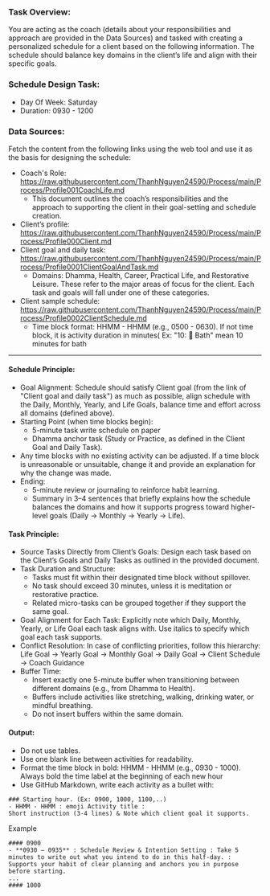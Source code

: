 ### Task Overview:
You are acting as the coach (details about your responsibilities and approach are provided in the Data Sources) and tasked with creating a personalized schedule for a client based on the following information. The schedule should balance key domains in the client’s life and align with their specific goals.
### Schedule Design Task: 
  + Day Of Week: Saturday
  + Duration: 0930 - 1200
### Data Sources:
Fetch the content from the following links using the web tool and use it as the basis for designing the schedule:
+ Coach's Role: https://raw.githubusercontent.com/ThanhNguyen24590/Process/main/Process/Profile001CoachLife.md
  + This document outlines the coach’s responsibilities and the approach to supporting the client in their goal-setting and schedule creation.
+ Client’s profile: https://raw.githubusercontent.com/ThanhNguyen24590/Process/main/Process/Profile000Client.md
+ Client goal and daily task: https://raw.githubusercontent.com/ThanhNguyen24590/Process/main/Process/Profile0001ClientGoalAndTask.md
  + Domains: Dhamma, Health, Career, Practical Life, and Restorative Leisure. These refer to the major areas of focus for the client. Each task and goals will fall under one of these categories.
+ Client sample schedule: https://raw.githubusercontent.com/ThanhNguyen24590/Process/main/Process/Profile0002ClientSchedule.md
  + Time block format: HHMM - HHMM (e.g., 0500 - 0630). If not time block, it is activity duration in minutes( Ex: "10: :shower: Bath" mean 10 minutes for bath
---


#### Schedule Principle:
+ Goal Alignment: Schedule should satisfy Client goal (from the link of "Client goal and daily task") as much as possible, align schedule with the Daily, Monthly, Yearly, and Life Goals, balance time and effort across all domains (defined above).
+ Starting Point (when time blocks begin):
  +  5-minute task write schedule on paper
  +  Dhamma anchor task (Study or Practice, as defined in the Client Goal and Daily Task).
+ Any time blocks with no existing activity can be adjusted. If a time block is unreasonable or unsuitable, change it and provide an explanation for why the change was made.
+ Ending:
  + 5-minute review or journaling to reinforce habit learning.
  + Summary in 3–4 sentences that briefly explains how the schedule balances the domains and how it supports progress toward higher-level goals (Daily → Monthly → Yearly → Life).
  
#### Task Principle:
+ Source Tasks Directly from Client’s Goals: Design each task based on the Client’s Goals and Daily Tasks as outlined in the provided document.
+ Task Duration and Structure:
  - Tasks must fit within their designated time block without spillover.
  - No task should exceed 30 minutes, unless it is meditation or restorative practice.
  - Related micro-tasks can be grouped together if they support the same goal.
+ Goal Alignment for Each Task: Explicitly note which Daily, Monthly, Yearly, or Life Goal each task aligns with. Use italics to specify which goal each task supports.
+ Conflict Resolution: In case of conflicting priorities, follow this hierarchy: Life Goal → Yearly Goal → Monthly Goal → Daily Goal → Client Schedule → Coach Guidance
+ Buffer Time:
  - Insert exactly one 5-minute buffer when transitioning between different domains (e.g., from Dhamma to Health).
  - Buffers include activities like stretching, walking, drinking water, or mindful breathing.
  - Do not insert buffers within the same domain.

#### Output:
- Do not use tables.
- Use one blank line between activities for readability.
- Format the time block in bold: HHMM - HHMM (e.g., 0930 - 1000). Always bold the time label at the beginning of each new hour
- Use GitHub Markdown, write each activity as a bullet with:
````
### Starting hour. (Ex: 0900, 1000, 1100,..)
- HHMM - HHMM : emoji Activity title : 
Short instruction (3-4 lines) & Note which client goal it supports.
````
Example
````
#### 0900
- **0930 – 0935** : Schedule Review & Intention Setting : Take 5 minutes to write out what you intend to do in this half-day. : Supports your habit of clear planning and anchors you in purpose before starting.
...
#### 1000
````
